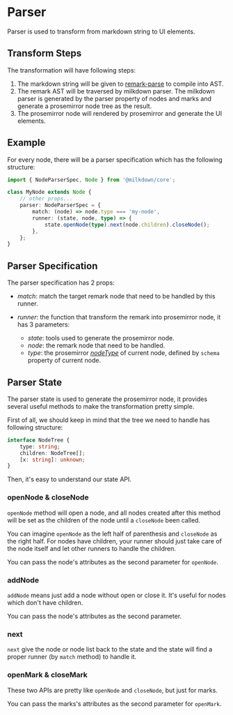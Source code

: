 # Parser

Parser is used to transform from markdown string to UI elements.

## Transform Steps

The transformation will have following steps:

1. The markdown string will be given to [remark-parse](https://github.com/remarkjs/remark/tree/main/packages/remark-parse) to compile into AST.
2. The remark AST will be traversed by milkdown parser. The milkdown parser is generated by the parser property of nodes and marks and generate a prosemirror node tree as the result.
3. The prosemirror node will rendered by prosemirror and generate the UI elements.

## Example

For every node, there will be a parser specification which has the following structure:

```typescript
import { NodeParserSpec, Node } from '@milkdown/core';

class MyNode extends Node {
    // other props...
    parser: NodeParserSpec = {
        match: (node) => node.type === 'my-node',
        runner: (state, node, type) => {
            state.openNode(type).next(node.children).closeNode();
        },
    };
}
```

## Parser Specification

The parser specification has 2 props:

-   _match_: match the target remark node that need to be handled by this runner.

-   _runner_: the function that transform the remark into prosemirror node, it has 3 parameters:

    -   _state_: tools used to generate the prosemirror node.
    -   _node_: the remark node that need to be handled.
    -   _type_: the prosemirror _[nodeType](https://prosemirror.net/docs/ref/#model.NodeType)_ of current node,
        defined by `schema` property of current node.

## Parser State

The parser state is used to generate the prosemirror node,
it provides several useful methods to make the transformation pretty simple.

First of all, we should keep in mind that the tree we need to handle has following structure:

```typescript
interface NodeTree {
    type: string;
    children: NodeTree[];
    [x: string]: unknown;
}
```

Then, it's easy to understand our state API.

### openNode & closeNode

`openNode` method will open a node, and all nodes created after this method will be set as the children of the node until a `closeNode` been called.

You can imagine `openNode` as the left half of parenthesis and `closeNode` as the right half. For nodes have children, your runner should just take care of the node itself and let other runners to handle the children.

You can pass the node's attributes as the second parameter for `openNode`.

### addNode

`addNode` means just add a node without open or close it. It's useful for nodes which don't have children.

You can pass the node's attributes as the second parameter.

### next

`next` give the node or node list back to the state and the state will find a proper runner (by `match` method) to handle it.

### openMark & closeMark

These two APIs are pretty like `openNode` and `closeNode`, but just for marks.

You can pass the marks's attributes as the second parameter for `openMark`.
